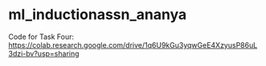 # ml_inductionassn_ananya

Code for Task Four: https://colab.research.google.com/drive/1q6U9kGu3yqwGeE4XzyusP86uL3dzi-bv?usp=sharing
